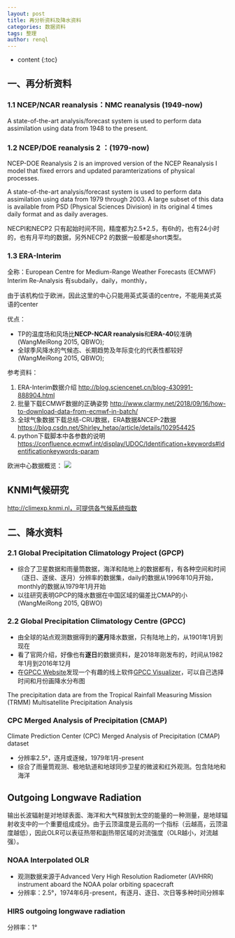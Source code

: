 ```yaml
---
layout: post
title: 再分析资料及降水资料
categories: 数据资料
tags: 整理
author: renql
---
```


* content
{:toc}

## 一、再分析资料 ##
### 1.1 NCEP/NCAR reanalysis：NMC reanalysis (1949-now)
A state-of-the-art analysis/forecast system is used to perform data assimilation using data from 1948 to the 
present.

### 1.2 NCEP/DOE reanalysis 2 ：(1979-now)
NCEP-DOE Reanalysis 2 is an improved version of the NCEP Reanalysis I model that fixed errors and updated paramterizations of physical processes.

A state-of-the-art analysis/forecast system is used to perform data assimilation using data from 1979 
through 2003. A large subset of this data is available from PSD (Physical Sciences Division) in its original 4 
times daily format and as daily averages.

NECPI和NECP2 只有起始时间不同，精度都为2.5*2.5，有6h的，也有24小时的，也有月平均的数据，另外NECP2 的数据一般都是short类型。

### 1.3 ERA-Interim
全称：European Centre for Medium-Range Weather Forecasts (ECMWF) Interim Re-Analysis
有subdaily，daily，monthly，   

由于该机构位于欧洲，因此这里的中心只能用英式英语的centre，不能用美式英语的center

优点：  
- TP的温度场和风场比**NECP-NCAR reanalysis**和**ERA-40**较准确 (WangMeiRong 2015, QBWO);  
- 全球季风降水的气候态、长期趋势及年际变化的代表性都较好 (WangMeiRong 2015, QBWO);  

参考资料：
1. ERA-Interim数据介绍 http://blog.sciencenet.cn/blog-430991-888904.html
2. 批量下载ECMWF数据的正确姿势 http://www.clarmy.net/2018/09/16/how-to-download-data-from-ecmwf-in-batch/
3. 全球气象数据下载总结-CRU数据，ERA数据&NCEP-2数据 https://blog.csdn.net/Shirley_hetao/article/details/102954425
4. python下载脚本中各参数的说明 https://confluence.ecmwf.int/display/UDOC/Identification+keywords#Identificationkeywords-param

欧洲中心数据概览：
![](https://s1.ax1x.com/2020/04/13/Gvm874.png)

## KNMI气候研究
http://climexp.knmi.nl，可提供各气候系统指数

## 二、降水资料 ##
### 2.1 Global Precipitation Climatology Project (GPCP) 
- 综合了卫星数据和雨量筒数据，海洋和陆地上的数据都有，有各种空间和时间（逐日、逐侯、逐月）分辨率的数据集，daily的数据从1996年10月开始，monthly的数据从1979年1月开始  
- 以往研究表明GPCP的降水数据在中国区域的偏差比CMAP的小(WangMeiRong 2015, QBWO)  
 
### 2.2 Global Precipitation Climatology Centre (GPCC) 
- 由全球的站点观测数据得到的**逐月**降水数据，只有陆地上的，从1901年1月到现在  
- 看了官网介绍，好像也有**逐日**的数据资料，是2018年刚发布的，时间从1982年1月到2016年12月  
- 在<a href="https://www.dwd.de/EN/ourservices/gpcc/gpcc.html" target="_blank">GPCC Website</a>发现一个有趣的线上软件<a href="https://kunden.dwd.de/GPCC/Visualizer" target="_blank">GPCC Visualizer</a>，可以自己选择时间和月份画降水分布图

The precipitation data are from the Tropical Rainfall Measuring Mission (TRMM) Multisatellite 
Precipitation Analysis

### CPC Merged Analysis of Precipitation (CMAP) ###
Climate Prediction Center (CPC) Merged Analysis of Precipitation (CMAP) dataset
- 分辨率2.5°，逐月或逐候，1979年1月-present
- 综合了雨量筒观测、极地轨道和地球同步卫星的微波和红外观测。包含陆地和海洋

## Outgoing Longwave Radiation
输出长波辐射是对地球表面、海洋和大气释放到太空的能量的一种测量，是地球辐射收支中的一个重要组成成分。由于云顶温度是云高的一个指标（云越高，云顶温度越低），因此OLR可以表征热带和副热带区域的对流强度（OLR越小，对流越强）。

### NOAA Interpolated OLR ###
- 观测数据来源于Advanced Very High Resolution Radiometer (AVHRR) instrument aboard the NOAA polar orbiting spacecraft
- 分辨率：2.5°，1974年6月-present，有逐月、逐日、次日等多种时间分辨率

### HIRS outgoing longwave radiation ###
分辨率：1°
